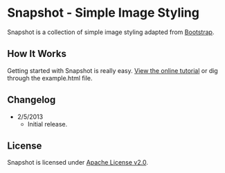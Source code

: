 # Snapshot - Simple Image Styling
Snapshot is a collection of simple image styling adapted from [Bootstrap](http://getbootstrap.com).

## How It Works
Getting started with Snapshot is really easy. [View the online tutorial](http://cferdinandi.github.com/snapshot/) or dig through the example.html file.

## Changelog
* 2/5/2013
  * Initial release.

## License
Snapshot is licensed under [Apache License v2.0](http://www.apache.org/licenses/LICENSE-2.0).
